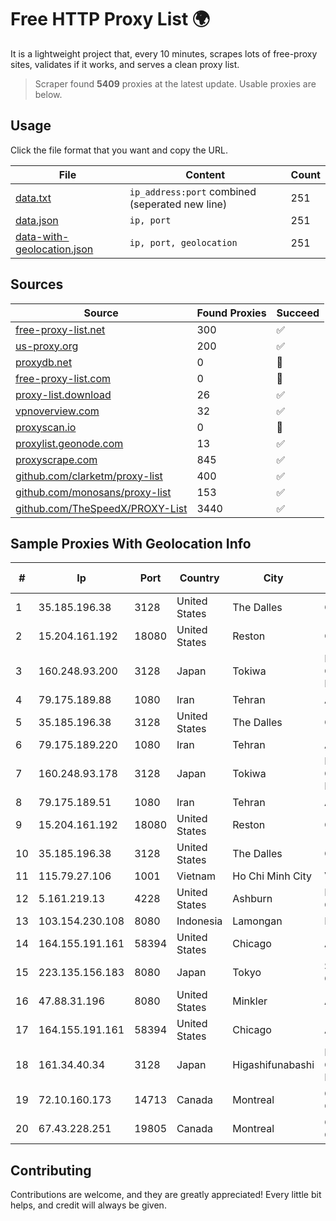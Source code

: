 
# Free HTTP Proxy List 🌍

It is a lightweight project that, every 10 minutes, scrapes lots of free-proxy sites, validates if it works, and serves a clean proxy list.


> Scraper found **5409** proxies at the latest update. Usable proxies are below.

## Usage

Click the file format that you want and copy the URL.


|File|Content|Count|
|----|-------|-----|
|[data.txt](https://raw.githubusercontent.com/themiralay/Proxy-List-World/master/data.txt)|`ip_address:port` combined (seperated new line)|251|
|[data.json](https://raw.githubusercontent.com/themiralay/Proxy-List-World/master/data.json)|`ip, port`|251|
|[data-with-geolocation.json](https://raw.githubusercontent.com/themiralay/Proxy-List-World/master/data-with-geolocation.json)|`ip, port, geolocation`|251|

## Sources

|Source|Found Proxies|Succeed|
|------|-------------|-------|
|[free-proxy-list.net](https://free-proxy-list.net)|300|✅|
|[us-proxy.org](https://www.us-proxy.org)|200|✅|
|[proxydb.net](http://proxydb.net)|0|🚫|
|[free-proxy-list.com](https://free-proxy-list.com/?page=&port=&type%5B%5D=http&type%5B%5D=https&up_time=0&search=Search)|0|🚫|
|[proxy-list.download](https://www.proxy-list.download/HTTP)|26|✅|
|[vpnoverview.com](https://vpnoverview.com/privacy/anonymous-browsing/free-proxy-servers)|32|✅|
|[proxyscan.io](https://www.proxyscan.io)|0|🚫|
|[proxylist.geonode.com](https://proxylist.geonode.com/api/proxy-list?limit=300&page=1&sort_by=lastChecked&sort_type=desc&protocols=http,https)|13|✅|
|[proxyscrape.com](https://api.proxyscrape.com/v2/?request=displayproxies&protocol=http&timeout=10000&country=all&ssl=all&anonymity=all)|845|✅|
|[github.com/clarketm/proxy-list](https://raw.githubusercontent.com/clarketm/proxy-list/master/proxy-list-raw.txt)|400|✅|
|[github.com/monosans/proxy-list](https://raw.githubusercontent.com/monosans/proxy-list/main/proxies/http.txt)|153|✅|
|[github.com/TheSpeedX/PROXY-List](https://raw.githubusercontent.com/TheSpeedX/PROXY-List/master/http.txt)|3440|✅|


## Sample Proxies With Geolocation Info

|#|Ip|Port|Country|City|Internet Service Provider|
|-|--|----|-------|----|-------------------------|
|1|35.185.196.38|3128|United States|The Dalles|Google LLC|
|2|15.204.161.192|18080|United States|Reston|OVH SAS|
|3|160.248.93.200|3128|Japan|Tokiwa|NTT PC Communications, Inc.|
|4|79.175.189.88|1080|Iran|Tehran|Afranet|
|5|35.185.196.38|3128|United States|The Dalles|Google LLC|
|6|79.175.189.220|1080|Iran|Tehran|Afranet|
|7|160.248.93.178|3128|Japan|Tokiwa|NTT PC Communications, Inc.|
|8|79.175.189.51|1080|Iran|Tehran|Afranet|
|9|15.204.161.192|18080|United States|Reston|OVH SAS|
|10|35.185.196.38|3128|United States|The Dalles|Google LLC|
|11|115.79.27.106|1001|Vietnam|Ho Chi Minh City|VIETELftth|
|12|5.161.219.13|4228|United States|Ashburn|Hetzner Online GmbH|
|13|103.154.230.108|8080|Indonesia|Lamongan|DIGITNET|
|14|164.155.191.161|58394|United States|Chicago|Arosscloud Inc.|
|15|223.135.156.183|8080|Japan|Tokyo|So-net Corporation|
|16|47.88.31.196|8080|United States|Minkler|Alibaba.com LLC|
|17|164.155.191.161|58394|United States|Chicago|Arosscloud Inc.|
|18|161.34.40.34|3128|Japan|Higashifunabashi|NTT PC Communications, Inc.|
|19|72.10.160.173|14713|Canada|Montreal|GloboTech Communications|
|20|67.43.228.251|19805|Canada|Montreal|GloboTech Communications|



## Contributing

Contributions are welcome, and they are greatly appreciated! Every
little bit helps, and credit will always be given.


